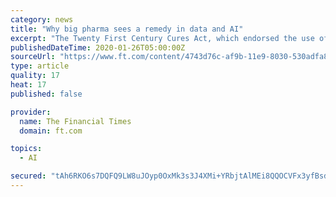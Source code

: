 ```yaml
---
category: news
title: "Why big pharma sees a remedy in data and AI"
excerpt: "The Twenty First Century Cures Act, which endorsed the use of real-world evidence in drug approvals, was passed just over three years ago. Medical applications for data and AI have rapidly become attractive to investors. Calculations for the Financial Times by Rock Health, a US venture fund focusing on digital health, suggest that in the five ..."
publishedDateTime: 2020-01-26T05:00:00Z
sourceUrl: "https://www.ft.com/content/4743d76c-af9b-11e9-8030-530adfa879c2"
type: article
quality: 17
heat: 17
published: false

provider:
  name: The Financial Times
  domain: ft.com

topics:
  - AI

secured: "tAh6RKO6s7DQFQ9LW8uJOyp0OxMk3s3J4XMi+YRbjtAlMEi8QQOCVFx3yfBsdbpFisjp6IpVYKjaarBGyhgXi4C8Wb6KCba3dmyYs8jN4FkIgCPLpA+dvOOkTO5NDRJVQK6DsiabW3sQPLzvR2OeDFdR1wVOOJOt1mezxSUIR28mx5g/2u2aWuoWpd9xyCjcsVYFHX831UvjSfbcbqU/B0LhkFZ6XBixwN5frdUUOIqCMz3OZl1GOPear1sgyivlFqsePTj0aLyaNcejyJwElKaqsFEFK4ddcW+k5DeDj8ZWBHEg+8ktkjXpHenGBinD9vVJ4pAjTZO3utvdu1Omi62YnK0Hxl5ImdJSTd1BsCaULTWPavGsPkcsBuPMvT4q5zWkQp1cky5/4y2ueZeC1Zti/YjV/bW24/ra5kEbFVhezLKe9lXREWQ/xdUE+8FwRMCK9dagUmsT1k88y3R/8rhpp/gGxkA3cuxnc/JiBaQ=;2Hcvp3mDszlawjSPD6aVLA=="
---
```


